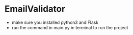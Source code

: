 # EmailValidator

- make sure you installed python3 and Flask
- run the command in main.py in terminal to run the project
